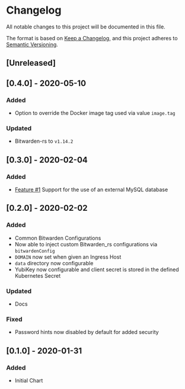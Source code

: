 # Changelog
All notable changes to this project will be documented in this file.

The format is based on [Keep a Changelog](https://keepachangelog.com/en/1.0.0/),
and this project adheres to [Semantic Versioning](https://semver.org/spec/v2.0.0.html).

## [Unreleased]

## [0.4.0] - 2020-05-10
### Added
- Option to override the Docker image tag used via value `image.tag`
### Updated
- Bitwarden-rs to `v1.14.2`

## [0.3.0] - 2020-02-04
### Added
- [Feature #1](https://github.com/maxirus/helm-charts/issues/1) Support for the use of an external MySQL database

## [0.2.0] - 2020-02-02
### Added
- Common Bitwarden Configurations
- Now able to inject custom Bitwarden_rs configurations via `bitwardenConfig`
- `DOMAIN` now set when given an Ingress Host
- `data` directory now configurable
- YubiKey now configurable and client secret is stored in the defined Kubernetes Secret
### Updated
- Docs
### Fixed
- Password hints now disabled by default for added security

## [0.1.0] - 2020-01-31
### Added
- Initial Chart